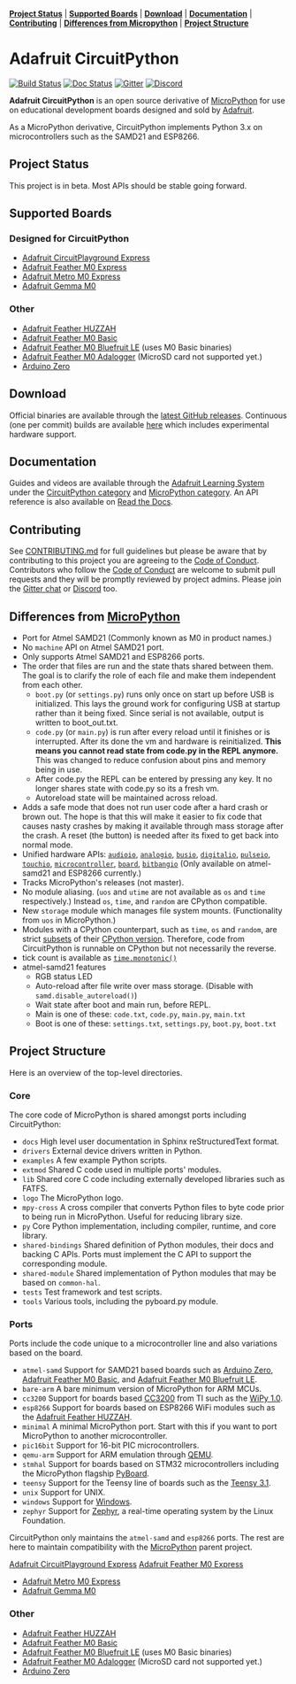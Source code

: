 **[Project Status](#project-status)** |
**[Supported Boards](#supported-boards)** |
**[Download](#download)** |
**[Documentation](#documentation)** |
**[Contributing](#contributing)** |
**[Differences from Micropython](#differences-from-micropython)** |
**[Project Structure](#project-structure)**

# Adafruit CircuitPython

[![Build Status](https://travis-ci.org/adafruit/circuitpython.svg?branch=master)](https://travis-ci.org/adafruit/circuitpython) [![Doc Status](https://readthedocs.org/projects/circuitpython/badge/?version=latest)](http://circuitpython.readthedocs.io/) [![Gitter](https://badges.gitter.im/adafruit/circuitpython.svg)](https://gitter.im/adafruit/circuitpython?utm_source=badge&utm_medium=badge&utm_campaign=pr-badge)
[![Discord](https://img.shields.io/discord/327254708534116352.svg)](https://discord.gg/nBQh6qu)

**Adafruit CircuitPython** is an open source derivative of [MicroPython](http://www.micropython.org)
for use on educational development boards designed and sold by [Adafruit](https://www.adafruit.com).

As a MicroPython derivative, CircuitPython implements Python 3.x on
microcontrollers such as the SAMD21 and ESP8266.

## Project Status
This project is in beta. Most APIs should be stable going forward.

## Supported Boards

### Designed for CircuitPython
* [Adafruit CircuitPlayground Express](https://www.adafruit.com/product/3333)
* [Adafruit Feather M0 Express](https://www.adafruit.com/product/3403)
* [Adafruit Metro M0 Express](https://www.adafruit.com/product/3505)
* [Adafruit Gemma M0](https://www.adafruit.com/product/3501)

### Other
* [Adafruit Feather HUZZAH](https://www.adafruit.com/products/2821)
* [Adafruit Feather M0 Basic](https://www.adafruit.com/products/2772)
* [Adafruit Feather M0 Bluefruit LE](https://www.adafruit.com/products/2995) (uses M0 Basic binaries)
* [Adafruit Feather M0 Adalogger](https://www.adafruit.com/product/2796) (MicroSD card not supported yet.)
* [Arduino Zero](https://www.arduino.cc/en/Main/ArduinoBoardZero)

## Download

Official binaries are available through the [latest GitHub releases](https://github.com/adafruit/circuitpython/releases).
Continuous (one per commit) builds are available [here](https://adafruit-circuit-python.s3.amazonaws.com/index.html?prefix=bin)
which includes experimental hardware support.

## Documentation

Guides and videos are available through the [Adafruit Learning System](https://learn.adafruit.com/)
under the [CircuitPython category](https://learn.adafruit.com/category/circuitpython)
and [MicroPython category](https://learn.adafruit.com/category/micropython).
An API reference is also available on [Read the Docs](http://circuitpython.readthedocs.io/en/latest/?).

## Contributing
See [CONTRIBUTING.md](https://github.com/adafruit/circuitpython/blob/master/CONTRIBUTING.md)
for full guidelines but please be aware that by contributing to this
project you are agreeing to the
[Code of Conduct](https://github.com/adafruit/circuitpython/blob/master/CODE_OF_CONDUCT.md).
Contributors who follow the
[Code of Conduct](https://github.com/adafruit/circuitpython/blob/master/CODE_OF_CONDUCT.md)
are welcome to submit pull requests and they will be promptly reviewed by
project admins. Please join the [Gitter chat](https://gitter.im/adafruit/circuitpython) or [Discord](https://discord.gg/nBQh6qu) too.

## Differences from [MicroPython](https://github.com/micropython/micropython)

* Port for Atmel SAMD21 (Commonly known as M0 in product names.)
* No `machine` API on Atmel SAMD21 port.
* Only supports Atmel SAMD21 and ESP8266 ports.
* The order that files are run and the state thats shared between them. The goal is to clarify the role of each file and make them independent from each other.
    * `boot.py` (or `settings.py`) runs only once on start up before USB is initialized. This lays the ground work for configuring USB at startup rather than it being fixed. Since serial is not available, output is written to boot_out.txt.
    * `code.py` (or `main.py`) is run after every reload until it finishes or is interrupted. After its done the vm and hardware is reinitialized. **This means you cannot read state from code.py in the REPL anymore.** This was changed to reduce confusion about pins and memory being in use.
    * After code.py the REPL can be entered by pressing any key. It no longer shares state with code.py so its a fresh vm.
    * Autoreload state will be maintained across reload.
* Adds a safe mode that does not run user code after a hard crash or brown out. The hope is that this will make it easier to fix code that causes nasty crashes by making it available through mass storage after the crash. A reset (the button) is needed after its fixed to get back into normal mode.
* Unified hardware APIs:
[`audioio`](https://circuitpython.readthedocs.io/en/latest/shared-bindings/audioio/__init__.html), [`analogio`](https://circuitpython.readthedocs.io/en/latest/shared-bindings/analogio/__init__.html), [`busio`](https://circuitpython.readthedocs.io/en/latest/shared-bindings/busio/__init__.html), [`digitalio`](https://circuitpython.readthedocs.io/en/latest/shared-bindings/digitalio/__init__.html), [`pulseio`](https://circuitpython.readthedocs.io/en/latest/shared-bindings/pulseio/__init__.html), [`touchio`](https://circuitpython.readthedocs.io/en/latest/shared-bindings/touchio/__init__.html), [`microcontroller`](https://circuitpython.readthedocs.io/en/latest/shared-bindings/microcontroller/__init__.html), [`board`](https://circuitpython.readthedocs.io/en/latest/shared-bindings/board/__init__.html), [`bitbangio`](https://circuitpython.readthedocs.io/en/latest/shared-bindings/bitbangio/__init__.html) (Only available on atmel-samd21 and ESP8266 currently.)
* Tracks MicroPython's releases (not master).
* No module aliasing. (`uos` and `utime` are not available as `os` and `time` respectively.) Instead `os`, `time`, and `random` are CPython compatible.
* New `storage` module which manages file system mounts. (Functionality from `uos` in MicroPython.)
* Modules with a CPython counterpart, such as `time`, `os` and `random`, are strict [subsets](https://circuitpython.readthedocs.io/en/latest/shared-bindings/time/__init__.html) of their [CPython version](https://docs.python.org/3.4/library/time.html?highlight=time#module-time). Therefore, code from CircuitPython is runnable on CPython but not necessarily the reverse.
* tick count is available as [`time.monotonic()`](https://circuitpython.readthedocs.io/en/latest/shared-bindings/time/__init__.html#time.monotonic)
* atmel-samd21 features
    * RGB status LED
    * Auto-reload after file write over mass storage. (Disable with `samd.disable_autoreload()`)
    * Wait state after boot and main run, before REPL.
    * Main is one of these: `code.txt`, `code.py`, `main.py`, `main.txt`
    * Boot is one of these: `settings.txt`, `settings.py`, `boot.py`, `boot.txt`

## Project Structure
Here is an overview of the top-level directories.

### Core
The core code of MicroPython is shared amongst ports including
CircuitPython:

- `docs` High level user documentation in Sphinx reStructuredText format.
- `drivers` External device drivers written in Python.
- `examples` A few example Python scripts.
- `extmod` Shared C code used in multiple ports' modules.
- `lib` Shared core C code including externally developed libraries such
  as FATFS.
- `logo` The MicroPython logo.
- `mpy-cross` A cross compiler that converts Python files to byte code
  prior to being run in MicroPython. Useful for reducing library size.
- `py` Core Python implementation, including compiler, runtime, and
  core library.
- `shared-bindings` Shared definition of Python modules, their docs and
  backing C APIs. Ports must implement the C API to support the
  corresponding module.
- `shared-module` Shared implementation of Python modules that may be
  based on `common-hal`.
- `tests` Test framework and test scripts.
- `tools` Various tools, including the pyboard.py module.

### Ports
Ports include the code unique to a microcontroller line and also
variations based on the board.

- `atmel-samd` Support for SAMD21 based boards such as [Arduino Zero](https://www.arduino.cc/en/Main/ArduinoBoardZero), [Adafruit Feather M0 Basic](https://www.adafruit.com/products/2772),  and
[Adafruit Feather M0 Bluefruit LE](https://www.adafruit.com/products/2995).
- `bare-arm` A bare minimum version of MicroPython for ARM MCUs.
- `cc3200` Support for boards based [CC3200](http://www.ti.com/product/CC3200) from TI such as the [WiPy 1.0](https://www.pycom.io/solutions/py-boards/wipy1/).
- `esp8266` Support for boards based on ESP8266 WiFi modules such as the [Adafruit Feather HUZZAH](https://www.adafruit.com/products/2821).
- `minimal` A minimal MicroPython port. Start with this if you want
  to port MicroPython to another microcontroller.
- `pic16bit` Support for 16-bit PIC microcontrollers.
- `qemu-arm` Support for ARM emulation through [QEMU](https://qemu.org).
- `stmhal` Support for boards based on STM32 microcontrollers including the MicroPython flagship [PyBoard](https://store.micropython.org/store/#/products/PYBv1_1).
- `teensy` Support for the Teensy line of boards such as the [Teensy 3.1](https://www.pjrc.com/teensy/teensy31.html).
- `unix` Support for UNIX.
- `windows` Support for [Windows](https://www.microsoft.com/en-us/windows/).
- `zephyr` Support for [Zephyr](https://www.zephyrproject.org/), a real-time operating system by the Linux Foundation.

CircuitPython only maintains the `atmel-samd` and `esp8266` ports. The
rest are here to maintain compatibility with the
[MicroPython](https://github.com/micropython/micropython) parent project.

[Adafruit CircuitPlayground Express](https://www.adafruit.com/product/3333)
[Adafruit Feather M0 Express](https://www.adafruit.com/product/3403)
* [Adafruit Metro M0 Express](https://www.adafruit.com/product/3505)
* [Adafruit Gemma M0](https://www.adafruit.com/product/3501)

### Other
* [Adafruit Feather HUZZAH](https://www.adafruit.com/products/2821)
* [Adafruit Feather M0 Basic](https://www.adafruit.com/products/2772)
* [Adafruit Feather M0 Bluefruit LE](https://www.adafruit.com/products/2995) (uses M0 Basic binaries)
* [Adafruit Feather M0 Adalogger](https://www.adafruit.com/product/2796) (MicroSD card not supported yet.)
* [Arduino Zero](https://www.arduino.cc/en/Main/ArduinoBoardZero)